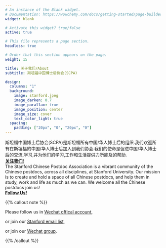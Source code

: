 ```yaml
---
# An instance of the Blank widget.
# Documentation: https://wowchemy.com/docs/getting-started/page-builder/
widget: blank

# Activate this widget? true/false
active: true

# This file represents a page section.
headless: true

# Order that this section appears on the page.
weight: 15

title: 关于我们/About
subtitle: 斯坦福中国博士后协会(SCPA)

design:
  columns: "1"
  background:
    image: stanford.jpeg
    image_darken: 0.7
    image_parallax: true
    image_position: center
    image_size: cover
    text_color_light: true
  spacing:
    padding: ["20px", "0", "20px", "0"]
---
```


斯坦福中国博士后协会(SCPA)是斯坦福所有中国/华人博士后的组织.我们欢迎所有在斯坦福的中国/华人博士后加入到我们协会.我们的使命是促进中国/华人博士后的交流,学习,并为他们的学习,工作和生活提供力所能及的帮助.<br>
**[关注我们!](https://www.shenxt.info/files/scpa_wechat.jpeg)**
<br>The Stanford Chinese Postdoc Association is a vibrant community of the Chinese postdocs, across all disciplines, at Stanford University. Our mission is to create and hold a space of all Chinese postdocs, and help them in study, work and life as much as we can. We welcome all the Chinese postdocs join us!<br>
**[Follow Us!](https://www.shenxt.info/files/scpa_wechat.jpeg)**

{{% callout note %}}

<i class="fab fa-weixin"></i>
Please follow us in [Wechat offical account](https://www.shenxt.info/files/scpa_wechat.jpeg),

<i class="fas fa-envelope"></i>
or join our [Stanford email list](https://mailman.stanford.edu/mailman/listinfo/chinesepostdocs),

<i class="fas fa-users"></i>
or join our [Wechat group](https://scpa.netlify.app/files/shaoyuan-zhu.jpg).

{{% /callout %}}


 